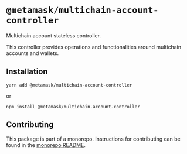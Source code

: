 # `@metamask/multichain-account-controller`

Multichain account stateless controller.

This controller provides operations and functionalities around multichain accounts and wallets.

## Installation

`yarn add @metamask/multichain-account-controller`

or

`npm install @metamask/multichain-account-controller`

## Contributing

This package is part of a monorepo. Instructions for contributing can be found in the [monorepo README](https://github.com/MetaMask/core#readme).
